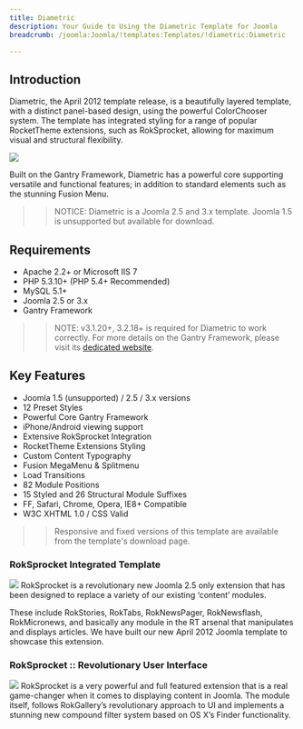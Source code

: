 ```yaml
---
title: Diametric
description: Your Guide to Using the Diametric Template for Joomla
breadcrumb: /joomla:Joomla/!templates:Templates/!diametric:Diametric

---
```


Introduction
-----
Diametric, the April 2012 template release, is a beautifully layered template, with a distinct panel-based design, using the powerful ColorChooser system. The template has integrated styling for a range of popular RocketTheme extensions, such as RokSprocket, allowing for maximum visual and structural flexibility.

![][diametric]

Built on the Gantry Framework, Diametric has a powerful core supporting versatile and functional features; in addition to standard elements such as the stunning Fusion Menu.

>> NOTICE: Diametric is a Joomla 2.5 and 3.x template. Joomla 1.5 is unsupported but available for download.

Requirements
-----
* Apache 2.2+ or Microsoft IIS 7
* PHP 5.3.10+ (PHP 5.4+ Recommended)
* MySQL 5.1+
* Joomla 2.5 or 3.x
* Gantry Framework

>> NOTE: v3.1.20+, 3.2.18+ is required for Diametric to work correctly. For more details on the Gantry Framework, please visit its [dedicated website](http://www.gantry-framework.org/).

Key Features
-----
* Joomla 1.5 (unsupported) / 2.5 / 3.x versions
* 12 Preset Styles
* Powerful Core Gantry Framework
* iPhone/Android viewing support
* Extensive RokSprocket Integration
* RocketTheme Extensions Styling
* Custom Content Typography
* Fusion MegaMenu & Splitmenu
* Load Transitions
* 82 Module Positions
* 15 Styled and 26 Structural Module Suffixes
* FF, Safari, Chrome, Opera, IE8+ Compatible
* W3C XHTML 1.0 / CSS Valid

>> Responsive and fixed versions of this template are available from the template's download page.

### RokSprocket Integrated Template
![][roksprocket]
RokSprocket is a revolutionary new Joomla 2.5 only extension that has been designed to replace a variety of our existing ‘content’ modules.

These include RokStories, RokTabs, RokNewsPager, RokNewsflash, RokMicronews, and basically any module in the RT arsenal that manipulates and displays articles. We have built our new April 2012 Joomla template to showcase this extension.

### RokSprocket :: Revolutionary User Interface
![][roksprocket2]
RokSprocket is a very powerful and full featured extension that is a real game-changer when it comes to displaying content in Joomla. The module itself, follows RokGallery’s revolutionary approach to UI and implements a stunning new compound filter system based on OS X’s Finder functionality.

[gantry]: http://www.gantry-framework.org/
[diametric]: assets/diametric2.jpeg
[roksprocket]: assets/roksprocket.jpg
[filezilla]: https://filezilla-project.org
[launcher]: ../../start/rocketlauncher.md
[strips]: assets/strips.jpg
[roksprocket2]: assets/roksprocket2.jpg
